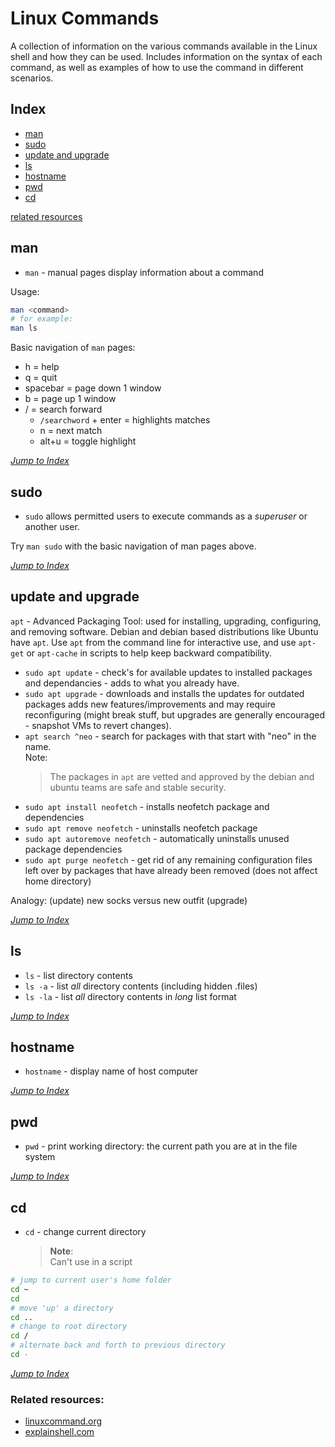 # Linux Commands

A collection of information on the various commands available in the Linux
shell and how they can be used. Includes information on the syntax of each
command, as well as examples of how to use the command in different scenarios.

## Index

* [man](#man)
* [sudo](#sudo)
* [update and upgrade](#update-and-upgrade)
* [ls](#ls)
* [hostname](#hostname)
* [pwd](#pwd)
* [cd](#cd)

[related resources](#related-resources)

## man

* `man` - manual pages display information about a command

Usage:
```bash
man <command>
# for example:
man ls
```

Basic navigation of `man` pages:
* h = help
* q = quit
* spacebar = page down 1 window
* b = page up 1 window
* / = search forward
  * `/searchword` + enter = highlights matches
  * n = next match
  * alt+u = toggle highlight

[*Jump to Index*](#index)

## sudo

* `sudo` allows permitted users to execute commands as a *superuser* or 
another user. 

Try ``man sudo`` with the basic navigation of man pages above.

[*Jump to Index*](#index)

## update and upgrade

`apt` - Advanced Packaging Tool: used for installing, upgrading, 
configuring, and removing software. Debian and debian based distributions like 
Ubuntu have `apt`. Use `apt` from the command line for interactive use, and 
use `apt-get` or `apt-cache` in scripts to help keep backward compatibility. 

* `sudo apt update` - check's for available updates to installed packages and 
dependancies - adds to what you already have.
* `sudo apt upgrade` - downloads and installs the updates for outdated 
packages adds new features/improvements and may require reconfiguring (might 
break stuff, but upgrades are generally encouraged - snapshot VMs to revert 
changes).
* `apt search ^neo` - search for packages with that start with "neo" in 
the name.  
  Note:
  > The packages in `apt` are vetted and approved by the debian and ubuntu 
  teams are safe and stable security.
* `sudo apt install neofetch` - installs neofetch package and dependencies
* `sudo apt remove neofetch` - uninstalls neofetch package
* `sudo apt autoremove neofetch` - automatically uninstalls unused package 
dependencies
* `sudo apt purge neofetch` - get rid of any remaining configuration files left
over by packages that have already been removed (does not affect home 
directory)


Analogy: (update) new socks versus new outfit (upgrade)

[*Jump to Index*](#index)

## ls

* `ls` - list directory contents
* `ls -a` - list *all* directory contents (including hidden .files)
* `ls -la` - list *all* directory contents in *long* list format

[*Jump to Index*](#index)

## hostname

* ``hostname`` - display name of host computer

[*Jump to Index*](#index)

## pwd 

* `pwd` - print working directory: the current path you are at in the 
file system

[*Jump to Index*](#index)

## cd

* `cd` - change current directory  
   
  > **Note**:  
  > Can't use in a script

```bash
# jump to current user's home folder
cd ~ 
cd
# move 'up' a directory
cd ..
# change to root directory
cd /
# alternate back and forth to previous directory
cd -
```

[*Jump to Index*](#index)

### **Related resources**:

* [linuxcommand.org](https://www.google.com/search?q=linuxcommand.org)
* [explainshell.com](https://www.google.com/search?q=explainshell.com)

